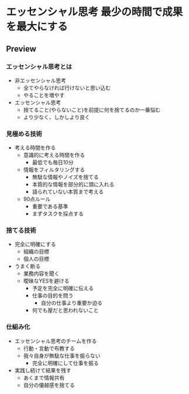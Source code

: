 # エッセンシャル思考 最少の時間で成果を最大にする

## Preview

### エッセンシャル思考とは

- 非エッセンシャル思考
  - 全てやらなければ行けないと思い込む
  - やることを増やす
- エッセンシャル思考
  - 捨てること(やらないこと)を前提に何を捨てるのか一番悩む
  - より少なく、しかしより良く

### 見極める技術

- 考える時間を作る
  - 意識的に考える時間を作る
    - 最低でも毎日10分
  - 情報をフィルタリングする
    - 無駄な情報やノイズを捨てる
    - 本質的な情報を部分的に頭に入れる
    - 語られていない本質まで考える
  - 90点ルール
    - 重要である基準
    - まずタスクを採点する

### 捨てる技術

- 完全に明確にする
  - 組織の目標
  - 個人の目標
- うまく断る
  - 業務内容を聞く
  - 曖昧なYESを避ける
    - 予定を完全に明確に伝える
    - 仕事の目的を問う
      - 自分の仕事より重要か迫る
    - 何でも屋だと思われないこと

### 仕組み化

- エッセンシャル思考のチームを作る
  - 行動・言動で布教する
  - 我々自身が無駄な仕事を振らない
    - 完全に明確にして仕事を振る
- 実践し続けて結果を残す
  - あくまで情報共有
  - 自分の優越感を捨てる
